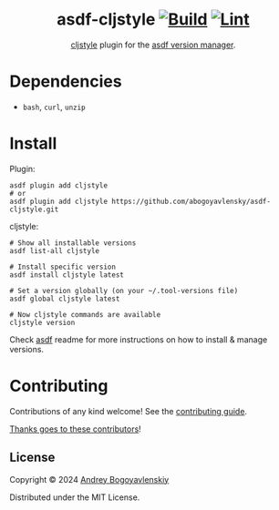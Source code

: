 <div align="center">

# asdf-cljstyle [![Build](https://github.com/abogoyavlensky/asdf-cljstyle/actions/workflows/build.yaml/badge.svg)](https://github.com/abogoyavlensky/asdf-cljstyle/actions/workflows/build.yaml) [![Lint](https://github.com/abogoyavlensky/asdf-cljstyle/actions/workflows/lint.yaml/badge.svg)](https://github.com/abogoyavlensky/asdf-cljstyle/actions/workflows/lint.yaml)

[cljstyle](https://github.com/greglook/cljstyle) plugin for the [asdf version manager](https://asdf-vm.com).

</div>

# Dependencies

- `bash`, `curl`, `unzip`

# Install

Plugin:

```shell
asdf plugin add cljstyle
# or
asdf plugin add cljstyle https://github.com/abogoyavlensky/asdf-cljstyle.git
```

cljstyle:

```shell
# Show all installable versions
asdf list-all cljstyle

# Install specific version
asdf install cljstyle latest

# Set a version globally (on your ~/.tool-versions file)
asdf global cljstyle latest

# Now cljstyle commands are available
cljstyle version
```

Check [asdf](https://github.com/asdf-vm/asdf) readme for more instructions on how to
install & manage versions.

# Contributing

Contributions of any kind welcome! See the [contributing guide](contributing.md).

[Thanks goes to these contributors](https://github.com/abogoyavlensky/asdf-cljstyle/graphs/contributors)!


## License

Copyright © 2024 [Andrey Bogoyavlenskiy](https://github.com/abogoyavlensky/)

Distributed under the MIT License.
